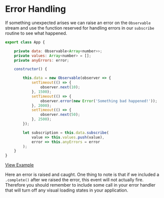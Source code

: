 # Error Handling

If something unexpected arises we can raise an error on the `Observable` stream and use the function reserved for handling errors in our `subscribe` routine to see what happened.

```js
export class App {

	private data: Observable<Array<number>>;
	private values: Array<number> = [];
	private anyErrors: error;

	constructor() {

		this.data = new Observable(observer => {
		  	setTimeout(() => {
				observer.next(10);
			}, 1500);
			setTimeout(() => {
				observer.error(new Error('Something bad happened!'));
			}, 2000);
			setTimeout(() => {
				observer.next(50);
			}, 2500);
		});

		let subscription = this.data.subscribe(
			value => this.values.push(value),
			error => this.anyErrors = error
		);
	}
}
```
[View Example](http://plnkr.co/edit/5R2YrJIGlxXYloIBe4DO?p=preview)

Here an error is raised and caught. One thing to note is that if we included a `.complete()`
after we raised the error, this event will not actually fire.
Therefore you should remember to include some call in your error handler
that will turn off any visual loading states in your application.
